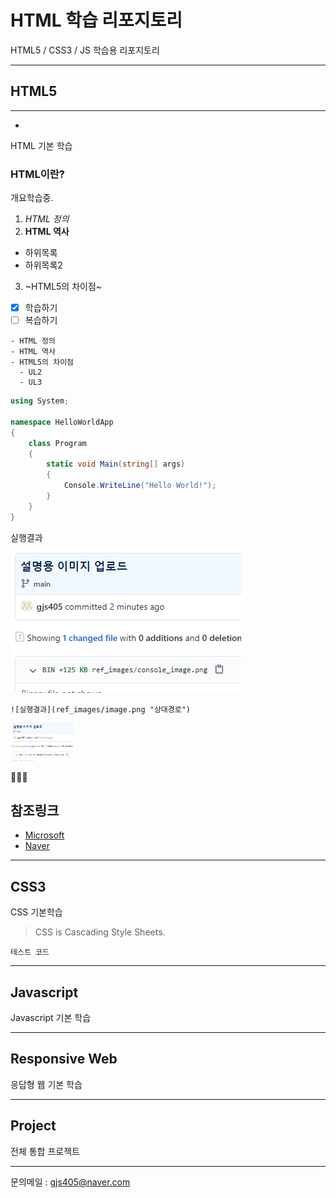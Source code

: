 # HTML 학습 리포지토리
HTML5 / CSS3 / JS 학습용 리포지토리


-----------------

## HTML5
----------------
-
HTML 기본 학습

### HTML이란?
개요학습중.
1. *HTML 정의*
2. **HTML 역사**
  - 하위목록
  - 하위목록2
3. ~HTML5의 차이점~

- [x] 학습하기
- [ ] 복습하기
~~~
- HTML 정의
- HTML 역사
- HTML5의 차이점
  - UL2
  - UL3
~~~

```csharp
using System;

namespace HelloWorldApp
{
    class Program
    {
        static void Main(string[] args)
        {
            Console.WriteLine("Hello World!");
        }
    }
}
```
실행결과

![실행결과](https://github.com/gjs405/StudyHtml/blob/main/ref_images/image.png "절대경로")

```
![실행결과](ref_images/image.png "상대경로")
```

<img src="ref_images/image.png" width="100" title="절대경로" alt="실행결과" />

🤣🤣🤣

참조링크
-----
- [Microsoft](https://www.microsoft.com)
- [Naver](https://www.naver.com)
-------------
## CSS3
CSS 기본학습

> CSS is Cascading Style Sheets.

`테스트 코드`

-------------
## Javascript
Javascript 기본 학습

----------------
## Responsive Web
응답형 웹 기본 학습

---------------------
## Project
전체 통합 프로젝트

------------------------
문의메일 : <gjs405@naver.com>
